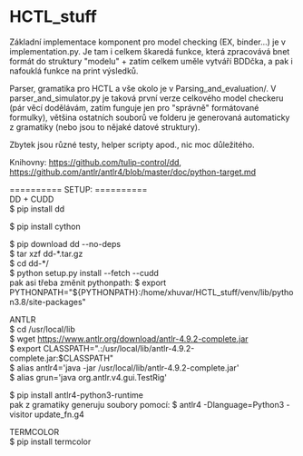 # HCTL_stuff

Základní implementace komponent pro model checking (EX, binder...) je v implementation.py. 
Je tam i celkem škaredá funkce, která zpracovává bnet formát do struktury "modelu" + zatím celkem uměle vytváří BDDčka, a pak i nafouklá funkce na print výsledků.

Parser, gramatika pro HCTL a vše okolo je v Parsing_and_evaluation/. V parser_and_simulator.py je taková první verze celkového model checkeru (pár věcí dodělávám, zatím funguje jen pro "správně" formátované formulky), většina ostatních souborů ve folderu je generovaná automaticky z gramatiky (nebo jsou to nějaké datové struktury).

Zbytek jsou různé testy, helper scripty apod., nic moc důležitého.

Knihovny: https://github.com/tulip-control/dd, https://github.com/antlr/antlr4/blob/master/doc/python-target.md


========== SETUP: ==========  
DD + CUDD  
$ pip install dd  

$ pip install cython

$ pip download dd --no-deps  
$ tar xzf dd-\*.tar.gz  
$ cd dd-\*/  
$ python setup.py install --fetch --cudd  
pak asi třeba změnit pythonpath: $ export PYTHONPATH="${PYTHONPATH}:/home/xhuvar/HCTL_stuff/venv/lib/python3.8/site-packages"


ANTLR  
$ cd /usr/local/lib  
$ wget https://www.antlr.org/download/antlr-4.9.2-complete.jar  
$ export CLASSPATH=".:/usr/local/lib/antlr-4.9.2-complete.jar:$CLASSPATH"  
$ alias antlr4='java -jar /usr/local/lib/antlr-4.9.2-complete.jar'  
$ alias grun='java org.antlr.v4.gui.TestRig'  

$ pip install antlr4-python3-runtime  
pak z gramatiky generuju soubory pomocí: $ antlr4 -Dlanguage=Python3 -visitor update_fn.g4  


TERMCOLOR  
$ pip install termcolor  
